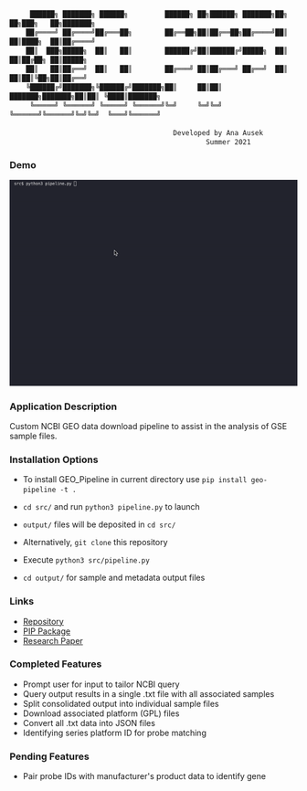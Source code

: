 ```
     ██████╗ ███████╗ ██████╗         ██████╗ ██╗██████╗ ███████╗██╗     ██╗███╗   ██╗███████╗
    ██╔════╝ ██╔════╝██╔═══██╗        ██╔══██╗██║██╔══██╗██╔════╝██║     ██║████╗  ██║██╔════╝
    ██║  ███╗█████╗  ██║   ██║        ██████╔╝██║██████╔╝█████╗  ██║     ██║██╔██╗ ██║█████╗  
    ██║   ██║██╔══╝  ██║   ██║        ██╔═══╝ ██║██╔═══╝ ██╔══╝  ██║     ██║██║╚██╗██║██╔══╝  
    ╚██████╔╝███████╗╚██████╔╝███████╗██║     ██║██║     ███████╗███████╗██║██║ ╚████║███████╗
     ╚═════╝ ╚══════╝ ╚═════╝ ╚══════╝╚═╝     ╚═╝╚═╝     ╚══════╝╚══════╝╚═╝╚═╝  ╚═══╝╚══════╝
                                                                                          
                                        Developed by Ana Ausek
                                                Summer 2021
```

### Demo

<p align="center">
  <img src="gif.gif"/>
</p>

### Application Description

Custom NCBI GEO data download pipeline to assist in the analysis of GSE sample files.

### Installation Options
- To install GEO_Pipeline in current directory use `pip install geo-pipeline -t .` 
- `cd src/` and run `python3 pipeline.py` to launch
- `output/` files will be deposited in `cd src/`

- Alternatively, `git clone` this repository
- Execute `python3 src/pipeline.py`
- `cd output/` for sample and metadata output files

### Links
- [Repository](https://github.com/aausek/GEO_Pipeline)
- [PIP Package](https://pypi.org/project/geo-pipeline/)
- [Research Paper](https://www.overleaf.com/project/60df15e58e1c91216ea51895)

### Completed Features

- Prompt user for input to tailor NCBI query
- Query output results in a single .txt file with all associated samples
- Split consolidated output into individual sample files
- Download associated platform (GPL) files
- Convert all .txt data into JSON files
- Identifying series platform ID for probe matching

### Pending Features

- Pair probe IDs with manufacturer's product data to identify gene
